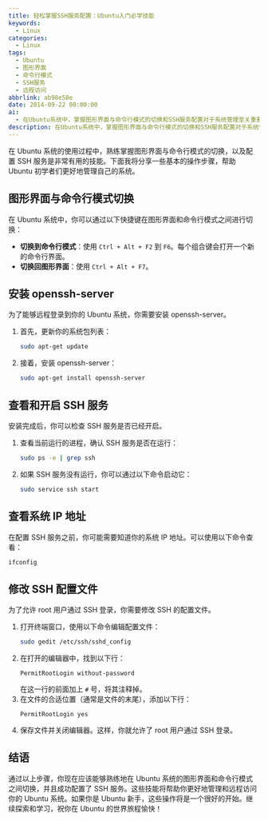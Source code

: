 ```yaml
---
title: 轻松掌握SSH服务配置：Ubuntu入门必学技能
keywords:
  - Linux
categories:
  - Linux
tags:
  - Ubuntu
  - 图形界面
  - 命令行模式
  - SSH服务
  - 远程访问
abbrlink: ab98e58e
date: 2014-09-22 00:00:00
ai:
  - 在Ubuntu系统中，掌握图形界面与命令行模式的切换和SSH服务配置对于系统管理至关重要。本文提供了如何在两者之间快速切换、安装openssh-server、检查和启动SSH服务、查看IP地址以及修改SSH配置文件以允许root用户通过SSH登录的步骤。
description: 在Ubuntu系统中，掌握图形界面与命令行模式的切换和SSH服务配置对于系统管理至关重要。本文提供了如何在两者之间快速切换、安装openssh-server、检查和启动SSH服务、查看IP地址以及修改SSH配置文件以允许root用户通过SSH登录的步骤。
---
```


在 Ubuntu 系统的使用过程中，熟练掌握图形界面与命令行模式的切换，以及配置 SSH 服务是非常有用的技能。下面我将分享一些基本的操作步骤，帮助 Ubuntu 初学者们更好地管理自己的系统。

## 图形界面与命令行模式切换

在 Ubuntu 系统中，你可以通过以下快捷键在图形界面和命令行模式之间进行切换：

- **切换到命令行模式**：使用 `Ctrl + Alt + F2` 到 `F6`。每个组合键会打开一个新的命令行界面。
- **切换回图形界面**：使用 `Ctrl + Alt + F7`。

## 安装 openssh-server

为了能够远程登录到你的 Ubuntu 系统，你需要安装 openssh-server。

1. 首先，更新你的系统包列表：
   ```bash
   sudo apt-get update
   ```
2. 接着，安装 openssh-server：
   ```bash
   sudo apt-get install openssh-server
   ```

## 查看和开启 SSH 服务

安装完成后，你可以检查 SSH 服务是否已经开启。

1. 查看当前运行的进程，确认 SSH 服务是否在运行：
   ```bash
   sudo ps -e | grep ssh
   ```
2. 如果 SSH 服务没有运行，你可以通过以下命令启动它：
   ```bash
   sudo service ssh start
   ```

## 查看系统 IP 地址

在配置 SSH 服务之前，你可能需要知道你的系统 IP 地址。可以使用以下命令查看：

```bash
ifconfig
```

## 修改 SSH 配置文件

为了允许 root 用户通过 SSH 登录，你需要修改 SSH 的配置文件。

1. 打开终端窗口，使用以下命令编辑配置文件：
   ```bash
   sudo gedit /etc/ssh/sshd_config
   ```
2. 在打开的编辑器中，找到以下行：
   ```
   PermitRootLogin without-password
   ```
   在这一行的前面加上 `#` 号，将其注释掉。
3. 在文件的合适位置（通常是文件的末尾），添加以下行：
   ```
   PermitRootLogin yes
   ```
4. 保存文件并关闭编辑器。这样，你就允许了 root 用户通过 SSH 登录。

## 结语

通过以上步骤，你现在应该能够熟练地在 Ubuntu 系统的图形界面和命令行模式之间切换，并且成功配置了 SSH 服务。这些技能将帮助你更好地管理和远程访问你的 Ubuntu 系统。如果你是 Ubuntu 新手，这些操作将是一个很好的开始。继续探索和学习，祝你在 Ubuntu 的世界旅程愉快！
